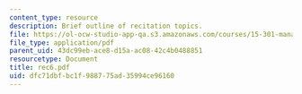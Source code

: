 ```yaml
---
content_type: resource
description: Brief outline of recitation topics.
file: https://ol-ocw-studio-app-qa.s3.amazonaws.com/courses/15-301-managerial-psychology-laboratory-fall-2004/dfc71dbfbc1f988775ad35994ce96160_rec6.pdf
file_type: application/pdf
parent_uid: 43dc99eb-ace8-d15a-ac08-42c4b0488851
resourcetype: Document
title: rec6.pdf
uid: dfc71dbf-bc1f-9887-75ad-35994ce96160
---
```

